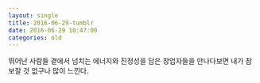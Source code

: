 ```yaml
---
layout: single
title: 2016-06-29-tumblr
date: 2016-06-29 10:47:00
categories: old
---
```

뛰어난 사람들 곁에서
넘치는 에너지와 진정성을 담은 창업자들을 만나다보면
내가 참 보잘 것 없구나 많이 느낀다.

